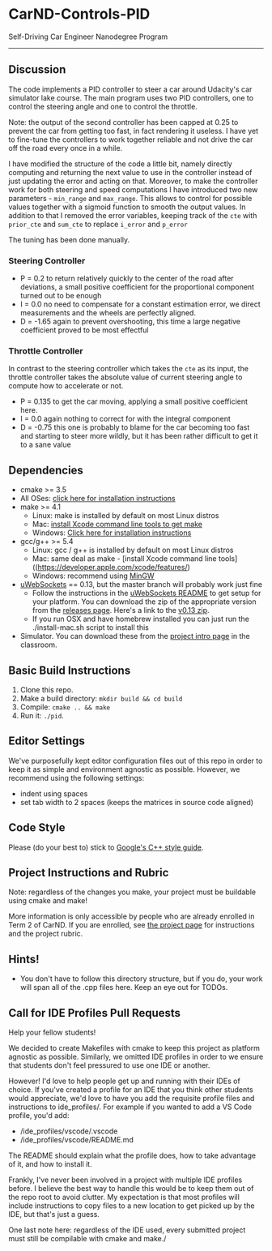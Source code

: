 # CarND-Controls-PID
Self-Driving Car Engineer Nanodegree Program

---

## Discussion

The code implements a PID controller to steer a car around Udacity's car simulator lake course. The main program uses two PID controllers, one to control the steering angle and one to control the throttle.

Note: the output of the second controller has been capped at 0.25 to prevent the car from getting too fast, in fact rendering it useless. I have yet to fine-tune the controllers to work together reliable and not drive the car off the road every once in a while.

I have modified the structure of the code a little bit, namely directly computing and returning the next value to use in the controller instead of just updating the error and acting on that. Moreover, to make the controller work for both steering and speed computations I have introduced two new parameters - `min_range` and `max_range`. This allows to control for possible values together with a sigmoid function to smooth the output values. In addition to that I removed the error variables, keeping track of the `cte` with `prior_cte` and `sum_cte` to replace `i_error` and `p_error`

The tuning has been done manually.

### Steering Controller

* P = 0.2 to return relatively quickly to the center of the road after deviations, a small positive coefficient for the proportional component turned out to be enough
* I = 0.0 no need to compensate for a constant estimation error, we direct measurements and the wheels are perfectly aligned.
* D = -1.65 again to prevent overshooting, this time a large negative coefficient proved to be most effectful

### Throttle Controller
In contrast to the steering controller which takes the `cte` as its input, the throttle controller takes the absolute value of current steering angle to compute how to accelerate or not.

* P = 0.135 to get the car moving, applying a small positive coefficient here.
* I = 0.0 again nothing to correct for with the integral component
* D = -0.75 this one is probably to blame for the car becoming too fast and starting to steer more wildly, but it has been rather difficult to get it to a sane value

## Dependencies

* cmake >= 3.5
 * All OSes: [click here for installation instructions](https://cmake.org/install/)
* make >= 4.1
  * Linux: make is installed by default on most Linux distros
  * Mac: [install Xcode command line tools to get make](https://developer.apple.com/xcode/features/)
  * Windows: [Click here for installation instructions](http://gnuwin32.sourceforge.net/packages/make.htm)
* gcc/g++ >= 5.4
  * Linux: gcc / g++ is installed by default on most Linux distros
  * Mac: same deal as make - [install Xcode command line tools]((https://developer.apple.com/xcode/features/)
  * Windows: recommend using [MinGW](http://www.mingw.org/)
* [uWebSockets](https://github.com/uWebSockets/uWebSockets) == 0.13, but the master branch will probably work just fine
  * Follow the instructions in the [uWebSockets README](https://github.com/uWebSockets/uWebSockets/blob/master/README.md) to get setup for your platform. You can download the zip of the appropriate version from the [releases page](https://github.com/uWebSockets/uWebSockets/releases). Here's a link to the [v0.13 zip](https://github.com/uWebSockets/uWebSockets/archive/v0.13.0.zip).
  * If you run OSX and have homebrew installed you can just run the ./install-mac.sh script to install this
* Simulator. You can download these from the [project intro page](https://github.com/udacity/CarND-PID-Control-Project/releases) in the classroom.

## Basic Build Instructions

1. Clone this repo.
2. Make a build directory: `mkdir build && cd build`
3. Compile: `cmake .. && make`
4. Run it: `./pid`.

## Editor Settings

We've purposefully kept editor configuration files out of this repo in order to
keep it as simple and environment agnostic as possible. However, we recommend
using the following settings:

* indent using spaces
* set tab width to 2 spaces (keeps the matrices in source code aligned)

## Code Style

Please (do your best to) stick to [Google's C++ style guide](https://google.github.io/styleguide/cppguide.html).

## Project Instructions and Rubric

Note: regardless of the changes you make, your project must be buildable using
cmake and make!

More information is only accessible by people who are already enrolled in Term 2
of CarND. If you are enrolled, see [the project page](https://classroom.udacity.com/nanodegrees/nd013/parts/40f38239-66b6-46ec-ae68-03afd8a601c8/modules/f1820894-8322-4bb3-81aa-b26b3c6dcbaf/lessons/e8235395-22dd-4b87-88e0-d108c5e5bbf4/concepts/6a4d8d42-6a04-4aa6-b284-1697c0fd6562)
for instructions and the project rubric.

## Hints!

* You don't have to follow this directory structure, but if you do, your work
  will span all of the .cpp files here. Keep an eye out for TODOs.

## Call for IDE Profiles Pull Requests

Help your fellow students!

We decided to create Makefiles with cmake to keep this project as platform
agnostic as possible. Similarly, we omitted IDE profiles in order to we ensure
that students don't feel pressured to use one IDE or another.

However! I'd love to help people get up and running with their IDEs of choice.
If you've created a profile for an IDE that you think other students would
appreciate, we'd love to have you add the requisite profile files and
instructions to ide_profiles/. For example if you wanted to add a VS Code
profile, you'd add:

* /ide_profiles/vscode/.vscode
* /ide_profiles/vscode/README.md

The README should explain what the profile does, how to take advantage of it,
and how to install it.

Frankly, I've never been involved in a project with multiple IDE profiles
before. I believe the best way to handle this would be to keep them out of the
repo root to avoid clutter. My expectation is that most profiles will include
instructions to copy files to a new location to get picked up by the IDE, but
that's just a guess.

One last note here: regardless of the IDE used, every submitted project must
still be compilable with cmake and make./
